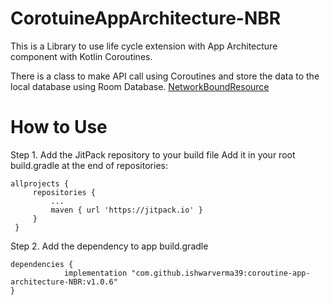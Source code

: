 # CorotuineAppArchitecture-NBR
This is a Library to use life cycle extension with App Architecture component with Kotlin Coroutines.

There is a class  to make API call using Coroutines and store the data to the local database using Room Database.
[NetworkBoundResource](https://github.com/ishwarverma39/CorotuineAppArchitecture-NBR/blob/master/common/src/main/java/com/livtech/common/core/network/NetworkBoundResource.kt)

# How to Use
  Step 1. Add the JitPack repository to your build file
  Add it in your root build.gradle at the end of repositories:
	
    allprojects {
		 repositories {
			 ...
			 maven { url 'https://jitpack.io' }
		 }
	 }

  Step 2. Add the dependency to app build.gradle

	dependencies {
	            implementation "com.github.ishwarverma39:coroutine-app-architecture-NBR:v1.0.6"
	}
